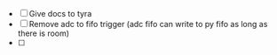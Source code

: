 - [ ] Give docs to tyra
- [ ] Remove adc to fifo trigger (adc fifo can write to py fifo as long as there is room)
- [ ] 